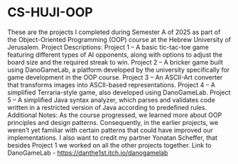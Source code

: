 # CS-HUJI-OOP
These are the projects I completed during Semester A of 2025 as part of the Object-Oriented Programming (OOP) course at the Hebrew University of Jerusalem.
Project Descriptions:
Project 1 – A basic tic-tac-toe game featuring different types of AI opponents, along with options to adjust the board size and the required streak to win.
Project 2 – A bricker game built using DanoGameLab, a platform developed by the university specifically for game development in the OOP course.
Project 3 – An ASCII-Art converter that transforms images into ASCII-based representations.
Project 4 – A simplified Terraria-style game, also developed using DanoGameLab.
Project 5 – A simplified Java syntax analyzer, which parses and validates code written in a restricted version of Java according to predefined rules.
Additional Notes:
As the course progressed, we learned more about OOP principles and design patterns. Consequently, in the earlier projects, we weren’t yet familiar with certain patterns that could have improved our implementations.
I also want to credit my partner Yonatan Scheffer, that besides Project 1 we worked on all the other projects together.
Link to DanoGameLab - https://danthe1st.itch.io/danogamelab

